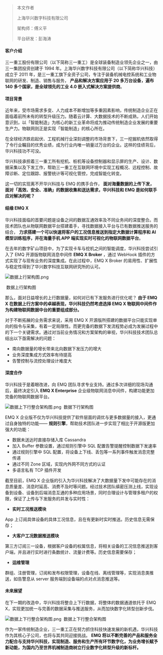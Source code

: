 > 本文作者 
>
> 上海华兴数字科技有限公司  
>
> 架构师：傅义平
>
> 平台研发：彭海涛



#### 客户介绍

三一重工股份有限公司（以下简称三一重工）是全球装备制造业领先企业之一，由三一集团投资创建于 1994 年。上海华兴数字科技有限公司（以下简称华兴科技）成立于 2011 年，是三一重工旗下全资子公司，专注于装备机械电控系统和工业物联网的研发、制造、销售与服务， **产品和解决方案应用于 20 多万台设备，遍布 140 多个国家，是全球领先的工业 4.0 嵌入式解决方案提供商**。



#### 项目背景

近年来，受市场需求多变、人力成本不断增加等多重因素影响，传统制造企业正在面临着前所未有的转型升级压力。随着云计算、大数据技术的不断成熟，人们开始意识到，以「智能制造」为核心的新工业革命将成为推动传统制造企业发展的重要生产力。物联网则正是实现「智能制造」的核心所在。

在全球经济跌宕起伏、工程机械行业深刻调整的市场背景下，三一挖掘机依然取得了令行业瞩目的优秀业绩，成为行业内唯一销量过万台的企业。这样的佳绩背后，华兴科技功不可没。

华兴科技承担着三一重工所有挖机、桩机等设备控制器和显示屏的生产、设计、数据采集以及下发工作，帮助三一重工在互联网环境中实现工程概况、远程控制、故障诊断、定位跟踪、报警统计等可视化管控，完成智能化转变。

这一切的实现离不开华兴科技与 EMQ 的携手合作， **面对海量数据的上传下发，面对「高效、安全、准确」的数据收集和送达需求，华兴科技和 EMQ 是如何联手应对解决的呢？**

 

#### 结缘 EMQ X

华兴科技面临的首要问题是设备之间的数据互通效率及不同业务间的深度整合。而技术团队也从物联网数据平台搭建着手，寻找数据接入平台与已有数据推送服务的结合， **力求搭建一个可以快速将客户的工况信息推送到指定大数据计算程序和 AI 模型训练程序，并在海量手机 APP 端实现实时可视化的物联网数据平台**。

在去年的数字矿山项目中，为了实现卡车与挖机之间的智能调度，华兴科技尝试引入了 EMQ 开源版物联网消息中间件 **EMQ X Broker** ，通过 WebHook 插件的方式实现了与现有业务的深度集成。在此过程中，EMQ X Broker 的易用性、扩展性与稳定性得到了华兴数字科技互联网研究所的认可。

![数据上行架构图.png](https://static.emqx.net/images/302199258e1bea8b48f847daeab0afbb.png)

​                                                                                   数据上行架构图



那么，面对日益增长的上行数据量，如何对已有下发服务进行优化呢？ **由于 EMQ X 在数据上行方案中的卓越表现，华兴科技仍然考虑选择 EMQ X 物联网中间件作为构建物联网数据中台的重要组成部分。**

对于不断拓展的业务需求来说，采用 EMQ X 开源版所搭建的数据平台只能实现单向的指令与采集，有着一定局限性。而更完备的数据下发流程势必成为发展过程中的下一个关键需求。通过对当前业务情况和方案架构的审视，华兴科技技术团队总结出以下亟需解决的问题：

- 南向数据量的增长带来北向数据下发压力的增大
- 业务深度集成方式效率有待提高
- 告警控制与流控处理设计难度大



#### 深度合作

华兴科技于是着眼改进，向 EMQ 团队寻求专业支持。通过多次详细的现场沟通后，最终决定引入 **EMQ X Enterprise** 企业级物联网消息中间件，构建功能更加完备的物联网数据平台。



![数据上下行整合架构图.png](https://static.emqx.net/images/836e41f965ca1f76a0e82d939defa8e5.png)
​                                                                                        数据下行架构图

EMQ X 企业版不仅为华兴科技提供了软件层面的调优与更多数据量的接入，更通过自身独特的功能—— **规则引擎**，帮助技术团队进一步实现了相比于开源版更加强大的功能：

- 数据未送达时直接存储入库 Cassandra
- 加入 Buffer 参数设置，通过规则引擎中 SQL 配置告警提醒控制数据下发速率
- 通过规则引擎中 SQL 配置，将设备上下线、丢包等一系列事件触发消息完整传递
- 通过不同 Zone 区域，实现内外网不同方式的认证
- 多语言私有 TCP 插件开发

截至目前，EMQ X 企业版的引入为华兴科技解决了大数据量下发中可能存在的消息质量差、消息时延高、消费不及时等问题。经过技术团队缜密压测上线，实现设备到设备、设备到后端消息互通的多种应用场景，同时合理设计与管理多租户的权限，保证了上传与下发服务的并发与实时性：

- **实时工况推送模块**

App 上订阅具体设备的具体工况信息，且在有更新时实时推送。历史信息无需保存；

- **大客户工况数据推送模块**

第三方订阅三一设备，根据客户设备的权属信息，将相关设备的工况信息推送到客户端，并且进行实时进行条数统计、流量计费等。历史信息需要保存；

- **运维管理**

群组、注册管理，订阅和发布权限管理，设备在线、离线管理等，实现消息类推送，如告警息从 server 服务端到设备端的点对点消息推送等。

 

#### 未来展望

在下一期的改造中，华兴科技将整合上下行数据，将整体的数据通道依托于 EMQ X，实现更加统一与完善的数据采集与推送服务，从而加快数字化转型创新步伐。

![数据上下行整合架构图.png](https://static.emqx.net/images/d7e92a28099694404bb0309ba74c013e.png)
​                                                                                 数据上下行整合架构图

 

作为一家传统制造企业，三一重工正在努力抓住科技快速发展的新机遇，华兴科技作为其核心子公司，也将与其共同迎接挑战。 **EMQ 将以不断完善的产品和服务全力配合与支持华兴科技，实现制造、服务和生产所有环节数字化，为业务增长赋予新动能，为国内乃至世界机械制造商树立行业数字化转型升级的新标杆。**
